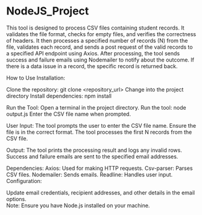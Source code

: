 # NodeJS_Project



This tool is designed to process CSV files containing student records. It validates the file format, checks for empty files, and verifies the correctness of headers. It then processes a specified number of records (N) from the file, validates each record, and sends a post request of the valid records to a specified API endpoint using Axios. After processing, the tool sends success and failure emails using Nodemailer to notify about the outcome. If there is a data issue in a record, the specific record is returned back. 

How to Use
Installation:

Clone the repository: git clone <repository_url>
Change into the project directory
Install dependencies: npm install

Run the Tool:
Open a terminal in the project directory.
Run the tool: node output.js
Enter the CSV file name when prompted.

User Input:
The tool prompts the user to enter the CSV file name. Ensure the file is in the correct format.
The tool processes the first N records from the CSV file.

Output:
The tool prints the processing result and logs any invalid rows.
Success and failure emails are sent to the specified email addresses.

Dependencies:
Axios: Used for making HTTP requests.
Csv-parser: Parses CSV files.
Nodemailer: Sends emails.
Readline: Handles user input.
Configuration:

Update email credentials, recipient addresses, and other details in the email options.
<br />
Note:
Ensure you have Node.js installed on your machine.
